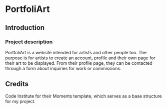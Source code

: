 # PortfoliArt

## Introduction

### Project description

PortfoliArt is a website intended for artists and other people too. The purpose is for artists to create an account, profile and their own page for their art to be displayed. From their profile page, they can be contacted through a form about inquiries for work or commissions.

## Credits

Code Institute for their Moments template, which serves as a base structure for my project.
